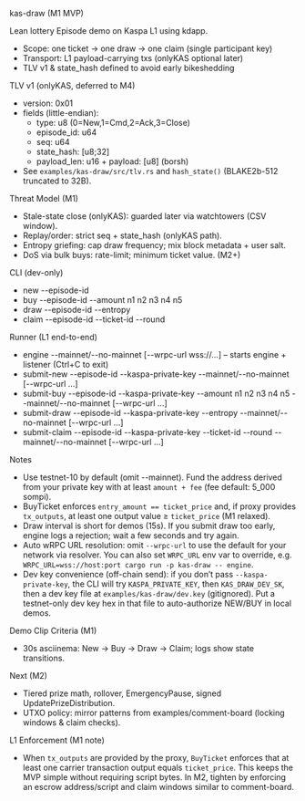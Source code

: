 kas-draw (M1 MVP)

Lean lottery Episode demo on Kaspa L1 using kdapp.

- Scope: one ticket → one draw → one claim (single participant key)
- Transport: L1 payload-carrying txs (onlyKAS optional later)
- TLV v1 & state_hash defined to avoid early bikeshedding

TLV v1 (onlyKAS, deferred to M4)

- version: 0x01
- fields (little-endian):
  - type: u8 (0=New,1=Cmd,2=Ack,3=Close)
  - episode_id: u64
  - seq: u64
  - state_hash: [u8;32]
  - payload_len: u16 + payload: [u8] (borsh)
- See `examples/kas-draw/src/tlv.rs` and `hash_state()` (BLAKE2b-512 truncated to 32B).

Threat Model (M1)

- Stale-state close (onlyKAS): guarded later via watchtowers (CSV window).
- Replay/order: strict seq + state_hash (onlyKAS path).
- Entropy griefing: cap draw frequency; mix block metadata + user salt.
- DoS via bulk buys: rate-limit; minimum ticket value. (M2+)

CLI (dev-only)

- new --episode-id <id>
- buy --episode-id <id> --amount <atoms> n1 n2 n3 n4 n5
- draw --episode-id <id> --entropy <str>
- claim --episode-id <id> --ticket-id <u64> --round <u64>

Runner (L1 end-to-end)

- engine --mainnet/--no-mainnet [--wrpc-url wss://…]  – starts engine + listener (Ctrl+C to exit)
- submit-new --episode-id <id> --kaspa-private-key <hex> --mainnet/--no-mainnet [--wrpc-url …]
- submit-buy --episode-id <id> --kaspa-private-key <hex> --amount <atoms> n1 n2 n3 n4 n5 --mainnet/--no-mainnet [--wrpc-url …]
- submit-draw --episode-id <id> --kaspa-private-key <hex> --entropy <str> --mainnet/--no-mainnet [--wrpc-url …]
- submit-claim --episode-id <id> --kaspa-private-key <hex> --ticket-id <u64> --round <u64> --mainnet/--no-mainnet [--wrpc-url …]

Notes

- Use testnet-10 by default (omit --mainnet). Fund the address derived from your private key with at least `amount + fee` (fee default: 5_000 sompi).
- BuyTicket enforces `entry_amount == ticket_price` and, if proxy provides `tx_outputs`, at least one output value ≥ `ticket_price` (M1 relaxed).
- Draw interval is short for demos (15s). If you submit draw too early, engine logs a rejection; wait a few seconds and try again.
- Auto wRPC URL resolution: omit `--wrpc-url` to use the default for your network via resolver. You can also set `WRPC_URL` env var to override, e.g. `WRPC_URL=wss://host:port cargo run -p kas-draw -- engine`.
- Dev key convenience (off-chain send): if you don’t pass `--kaspa-private-key`, the CLI will try `KASPA_PRIVATE_KEY`, then `KAS_DRAW_DEV_SK`, then a dev key file at `examples/kas-draw/dev.key` (gitignored). Put a testnet-only dev key hex in that file to auto-authorize NEW/BUY in local demos.

Demo Clip Criteria (M1)

- 30s asciinema: New → Buy → Draw → Claim; logs show state transitions.

Next (M2)

- Tiered prize math, rollover, EmergencyPause, signed UpdatePrizeDistribution.
- UTXO policy: mirror patterns from examples/comment-board (locking windows & claim checks).

L1 Enforcement (M1 note)

- When `tx_outputs` are provided by the proxy, `BuyTicket` enforces that at least one carrier transaction output equals `ticket_price`. This keeps the MVP simple without requiring script bytes. In M2, tighten by enforcing an escrow address/script and claim windows similar to comment-board.
